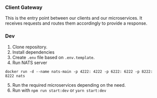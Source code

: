 ### Client Gateway

This is the entry point between our clients and our microservices. It receives requests and routes them accordingly to provide a response.

### Dev

1. Clone repository.
2. Install dependencies
3. Create `.env` file based on `.env.template`.
4. Run NATS server

```
docker run -d --name nats-main -p 4222: 4222 -p 6222: 6222 -p 8222: 8222 nats
```

5. Run the required microservices depending on the need.
6. Run with `npm run start:dev` or `yarn start:dev`
